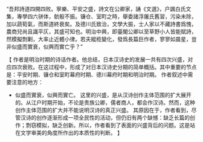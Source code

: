“吾邦詩道四開四败。寧樂、平安之盛，詩文在公卿家，誦《文選》，户諷白氏文集，專學四六骈体，骯骰不振。镰仓、室町之時，舉委諸浮屠氏舊習，污染未除，加以蔬筍氣，而斯道終衰矣。及德川氏致治，文學大振，士人家以不藏詩書爲愧，農商兒尚且識平仄，其盛可知也。明治中興，即臺閣公卿以至草野小人皆能賦詩，然模擬剽剿，大率止近體小律。若夫縱榄變化，發爲長篇巨作者，寥寥如晨星，豈非似盛而實衰，似興而實亡乎？”

【
作者是明治时期的诗话作者。他总结，日本汉诗史的发展一共有四次兴盛，对应四次衰败。在这过程中，形成了对日本汉诗史分期的简单概括。其中重要的节点是：平安时期、镰仓和室町幕府时期、德川幕府时期和明治时期。
作者叙述中需要注意的地方：
- 似盛而實衰，似興而實亡。
这里的兴盛，是从汉诗创作主体范围的扩大展开的。从江户时期开始，不论是贵族公卿，儒者商人，都会作汉诗。然而，这种创作主体范围的扩大并不能说明汉诗的真正兴盛。
其原因在于，作者看到，尽管汉诗的创作逐渐形成一项全民性的活动，但仍旧有两个缺憾：缺乏长篇的创作；剽窃模拟，缺乏创新。所以，作者看到了表面的兴盛背后的问题。这是站在文学审美的角度所作出的本质性的判断。
】